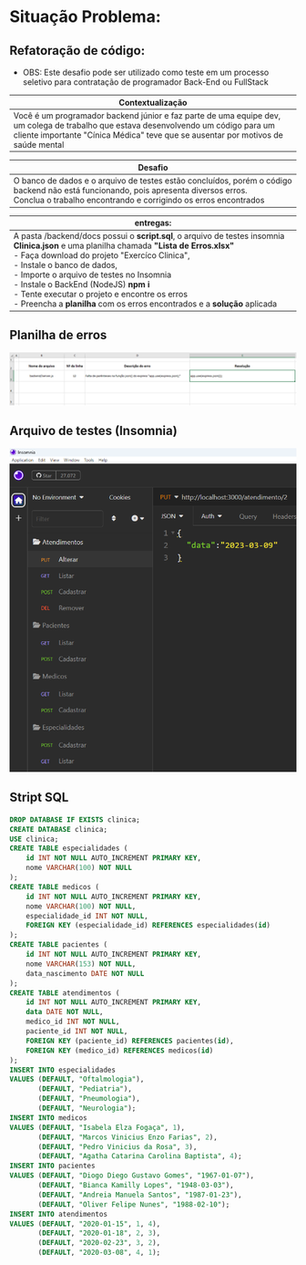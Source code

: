 # Situação Problema:

## Refatoração de código:
- OBS: Este desafio pode ser utilizado como teste em um processo seletivo para contratação de programador Back-End ou FullStack

|Contextualização|
|-|
|Você é um programador backend júnior e faz parte de uma equipe dev, um colega de trabalho que estava desenvolvendo um código para um cliente importante "Cínica Médica" teve que se ausentar por motivos de saúde mental|

|Desafio|
|-|
|O banco de dados e o arquivo de testes estão concluídos, porém o código backend não está funcionando, pois apresenta diversos erros.<br>Conclua o trabalho encontrando e corrigindo os erros encontrados|

|entregas:|
|-|
|A pasta /backend/docs possui o **script.sql**, o arquivo de testes insomnia **Clinica.json** e uma planilha chamada **"Lista de Erros.xlsx"**<br>- Faça download do projeto "Exercíco Clinica", <br>- Instale o banco de dados,<br>- Importe o arquivo de testes no Insomnia<br>- Instale o BackEnd (NodeJS) **npm i**<br>- Tente executar o projeto e encontre os erros<br>- Preencha a **planilha** com os erros encontrados e a **solução** aplicada|
## Planilha de erros
![Entrega](planilha.png)
## Arquivo de testes (Insomnia)
![Testes Insomnia](insomnia.png)
## Stript SQL
```sql
DROP DATABASE IF EXISTS clinica;
CREATE DATABASE clinica;
USE clinica;
CREATE TABLE especialidades (
    id INT NOT NULL AUTO_INCREMENT PRIMARY KEY,
    nome VARCHAR(100) NOT NULL
);
CREATE TABLE medicos (
    id INT NOT NULL AUTO_INCREMENT PRIMARY KEY,
    nome VARCHAR(100) NOT NULL,
    especialidade_id INT NOT NULL,
    FOREIGN KEY (especialidade_id) REFERENCES especialidades(id)
);
CREATE TABLE pacientes (
    id INT NOT NULL AUTO_INCREMENT PRIMARY KEY,
    nome VARCHAR(153) NOT NULL,
    data_nascimento DATE NOT NULL
);
CREATE TABLE atendimentos (
    id INT NOT NULL AUTO_INCREMENT PRIMARY KEY,
    data DATE NOT NULL,
    medico_id INT NOT NULL,
    paciente_id INT NOT NULL,
    FOREIGN KEY (paciente_id) REFERENCES pacientes(id),
    FOREIGN KEY (medico_id) REFERENCES medicos(id)
);
INSERT INTO especialidades 
VALUES (DEFAULT, "Oftalmologia"),
       (DEFAULT, "Pediatria"),
       (DEFAULT, "Pneumologia"),
       (DEFAULT, "Neurologia");
INSERT INTO medicos
VALUES (DEFAULT, "Isabela Elza Fogaça", 1),
       (DEFAULT, "Marcos Vinicius Enzo Farias", 2),
       (DEFAULT, "Pedro Vinicius da Rosa", 3),
       (DEFAULT, "Agatha Catarina Carolina Baptista", 4);
INSERT INTO pacientes
VALUES (DEFAULT, "Diogo Diego Gustavo Gomes", "1967-01-07"),
       (DEFAULT, "Bianca Kamilly Lopes", "1948-03-03"),
       (DEFAULT, "Andreia Manuela Santos", "1987-01-23"),
       (DEFAULT, "Oliver Felipe Nunes", "1988-02-10");
INSERT INTO atendimentos
VALUES (DEFAULT, "2020-01-15", 1, 4),
       (DEFAULT, "2020-01-18", 2, 3),
       (DEFAULT, "2020-02-23", 3, 2),
       (DEFAULT, "2020-03-08", 4, 1);
```